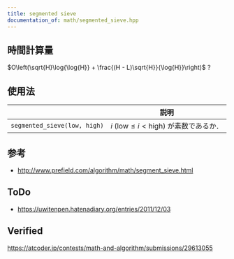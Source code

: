 ```yaml
---
title: segmented sieve
documentation_of: math/segmented_sieve.hpp
---
```



## 時間計算量

$O\left(\sqrt{H}\log{\log{H}} + \frac{(H - L)\sqrt{H}}{\log{H}}\right)$ ?


## 使用法

||説明|
|:--:|:--:|
|`segmented_sieve(low, high)`|$i$ ($\mathrm{low} \leq i < \mathrm{high}$) が素数であるか．|


## 参考

- http://www.prefield.com/algorithm/math/segment_sieve.html


## ToDo

- https://uwitenpen.hatenadiary.org/entries/2011/12/03


## Verified

https://atcoder.jp/contests/math-and-algorithm/submissions/29613055
